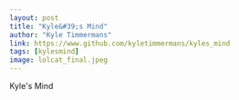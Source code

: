```yaml
---
layout: post
title: "Kyle&#39;s Mind"
author: "Kyle Timmermans"
link: https://www.github.com/kyletimmermans/kyles_mind
tags: [kylesmind]
image: lolcat_final.jpeg
---
```


Kyle's Mind
